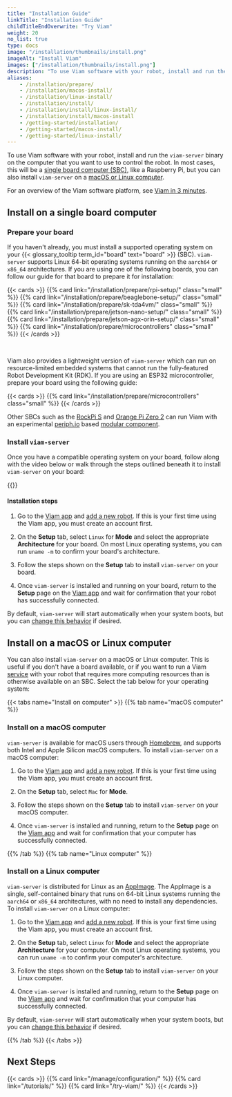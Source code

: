```yaml
---
title: "Installation Guide"
linkTitle: "Installation Guide"
childTitleEndOverwrite: "Try Viam"
weight: 20
no_list: true
type: docs
image: "/installation/thumbnails/install.png"
imageAlt: "Install Viam"
images: ["/installation/thumbnails/install.png"]
description: "To use Viam software with your robot, install and run the viam-server binary on the computer that you want to use to control the robot."
aliases:
    - /installation/prepare/
    - /installation/macos-install/
    - /installation/linux-install/
    - /installation/install/
    - /installation/install/linux-install/
    - /installation/install/macos-install
    - /getting-started/installation/
    - /getting-started/macos-install/
    - /getting-started/linux-install/
---
```


To use Viam software with your robot, install and run the `viam-server` binary on the computer that you want to use to control the robot.
In most cases, this will be a [single board computer (SBC)](#install-on-a-single-board-computer), like a Raspberry Pi, but you can also install `viam-server` on a [macOS or Linux computer](#install-on-a-macos-or-linux-computer).

For an overview of the Viam software platform, see [Viam in 3 minutes](/viam/).

## Install on a single board computer

### Prepare your board

If you haven't already, you must install a supported operating system on your {{< glossary_tooltip term_id="board" text="board" >}} (SBC).
`viam-server` supports Linux 64-bit operating systems running on the `aarch64` or `x86_64` architectures.
If you are using one of the following boards, you can follow our guide for that board to prepare it for installation:

{{< cards >}}
{{% card link="/installation/prepare/rpi-setup/" class="small" %}}
{{% card link="/installation/prepare/beaglebone-setup/" class="small" %}}
{{% card link="/installation/prepare/sk-tda4vm/" class="small" %}}
{{% card link="/installation/prepare/jetson-nano-setup/" class="small" %}}
{{% card link="/installation/prepare/jetson-agx-orin-setup/" class="small" %}}
{{% card link="/installation/prepare/microcontrollers" class="small" %}}
{{< /cards >}}

<br>

Viam also provides a lightweight version of `viam-server` which can run on resource-limited embedded systems that cannot run the fully-featured Robot Development Kit (RDK).
If you are using an ESP32 microcontroller, prepare your board using the following guide:

{{< cards >}}
{{% card link="/installation/prepare/microcontrollers" class="small" %}}
{{< /cards >}}

Other SBCs such as the [RockPi S](https://wiki.radxa.com/RockpiS) and [Orange Pi Zero 2](https://orangepi.com/index.php?route=product/product&path=237&product_id=849) can run Viam with an experimental [periph.io](https://periph.io/) based [modular component](https://github.com/viam-labs/periph_board).

### Install `viam-server`

Once you have a compatible operating system on your board, follow along with the video below or walk through the steps outlined beneath it to install `viam-server` on your board:

{{<youtube embed_url="https://www.youtube-nocookie.com/embed/gmIW9JoWStA">}}

#### Installation steps

1. Go to the [Viam app](https://app.viam.com) and [add a new robot](/manage/fleet/robots/#add-a-new-robot).
   If this is your first time using the Viam app, you must create an account first.

1. On the **Setup** tab, select `Linux` for **Mode** and select the appropriate **Architecture** for your board.
   On most Linux operating systems, you can run `uname -m` to confirm your board's architecture.

1. Follow the steps shown on the **Setup** tab to install `viam-server` on your board.

1. Once `viam-server` is installed and running on your board, return to the **Setup** page on the [Viam app](https://app.viam.com) and wait for confirmation that your robot has successfully connected.

By default, `viam-server` will start automatically when your system boots, but you can [change this behavior](/installation/manage/) if desired.

## Install on a macOS or Linux computer

You can also install `viam-server` on a macOS or Linux computer.
This is useful if you don't have a board available, or if you want to run a Viam [service](/services/) with your robot that requires more computing resources than is otherwise available on an SBC.
Select the tab below for your operating system:

{{< tabs name="Install on computer" >}}
{{% tab name="macOS computer" %}}

### Install on a macOS computer

`viam-server` is available for macOS users through [Homebrew](https://docs.brew.sh/Installation), and supports both Intel and Apple Silicon macOS computers.
To install `viam-server` on a macOS computer:

1. Go to the [Viam app](https://app.viam.com) and [add a new robot](/manage/fleet/robots/#add-a-new-robot).
   If this is your first time using the Viam app, you must create an account first.

1. On the **Setup** tab, select `Mac` for **Mode**.

1. Follow the steps shown on the **Setup** tab to install `viam-server` on your macOS computer.

1. Once `viam-server` is installed and running, return to the **Setup** page on the [Viam app](https://app.viam.com) and wait for confirmation that your computer has successfully connected.

{{% /tab %}}
{{% tab name="Linux computer" %}}

### Install on a Linux computer

`viam-server` is distributed for Linux as an [AppImage](https://appimage.org/).
The AppImage is a single, self-contained binary that runs on 64-bit Linux systems running the `aarch64` or `x86_64` architectures, with no need to install any dependencies.
To install `viam-server` on a Linux computer:

1. Go to the [Viam app](https://app.viam.com) and [add a new robot](/manage/fleet/robots/#add-a-new-robot).
   If this is your first time using the Viam app, you must create an account first.

1. On the **Setup** tab, select `Linux` for **Mode** and select the appropriate **Architecture** for your computer.
   On most Linux operating systems, you can run `uname -m` to confirm your computer's architecture.

1. Follow the steps shown on the **Setup** tab to install `viam-server` on your Linux computer.

1. Once `viam-server` is installed and running, return to the **Setup** page on the [Viam app](https://app.viam.com) and wait for confirmation that your computer has successfully connected.

By default, `viam-server` will start automatically when your system boots, but you can [change this behavior](/installation/manage/) if desired.

{{% /tab %}}
{{< /tabs >}}

## Next Steps

{{< cards >}}
  {{% card link="/manage/configuration/" %}}
  {{% card link="/tutorials/" %}}
  {{% card link="/try-viam/" %}}
{{< /cards >}}
